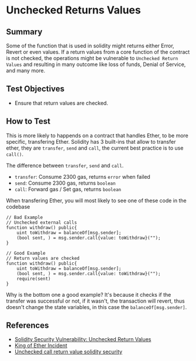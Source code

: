 # Unchecked Returns Values

## Summary

Some of the function that is used in solidity might returns either Error, Revert or even values. If a return values from a core function of the contract is not checked, the operations might be vulnerable to `Unchecked Return Values` and resulting in many outcome like loss of funds, Denial of Service, and many more. 

## Test Objectives

- Ensure that return values are checked.

## How to Test

This is more likely to happends on a contract that handles Ether, to be more specific, transfering Ether. Solidity has 3 built-ins that allow to transfer ether, they are `transfer`, `send` and `call`, the current best practice is to use `call()`.

The difference between `transfer`, `send` and `call`.
- `transfer`: Consume 2300 gas, returns `error` when failed
- `send`: Consume 2300 gas, returns `boolean`
- `call`: Forward gas / Set gas, returns `boolean`

When transfering Ether, you will most likely to see one of these code in the codebase

```solidity
// Bad Example
// Unchecked external calls
function withdraw() public{
    uint toWithdraw = balanceOf[msg.sender];
    (bool sent, ) = msg.sender.call{value: toWithdraw}("");
}

// Good Example
// Return values are checked
function withdraw() public{
    uint toWithdraw = balanceOf[msg.sender];
    (bool sent, ) = msg.sender.call{value: toWithdraw}("");
    require(sent)
}
```

Why is the bottom one a good example? It's because it checks if the transfer was successful or not, if it wasn't, the transaction will revert, thus doesn't change the state variables, in this case the `balanceOf[msg.sender]`.

## References

- [Solidity Security Vulnerability: Unchecked Return Values](https://www.immunebytes.com/blog/solidity-security-vulnerability-unchecked-return-values/)
- [King of Ether Incident](https://www.kingoftheether.com/postmortem.html?source=post_page-----fe794a7cdb6f--------------------------------)
- [Unchecked call return value solidity security ](https://sm4rty.medium.com/unchecked-call-return-value-solidity-security-1-fe794a7cdb6f)